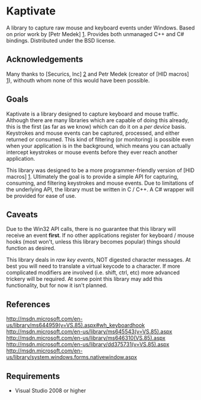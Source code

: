 Kaptivate
================================

A library to capture raw mouse and keyboard events under Windows. Based on prior work by [Petr Medek] [1]. Provides both unmanaged C++ and C# bindings. Distributed under the BSD license.

Acknowledgements
-------------------------

Many thanks to [Securics, Inc] [2] and Petr Medek (creator of [HID macros] [1]), withouth whom none of this would have been possible.

Goals
-------------------------

Kaptivate is a library designed to capture keyboard and mouse traffic. Although there are many libraries which are capable of doing this already, this is the first (as far as we know) which can do it on a <em>per device</em> basis. Keystrokes and mouse events can be captured, processed, and either returned or consumed. This kind of filtering (or monitoring) is possible even when your application is in the background, which means you can actually intercept keystrokes or mouse events before they ever reach another application.

This library was designed to be a more programmer-friendly version of [HID macros] [1]. Ultimately the goal is to provide a simple API for capturing, consuming, and filtering keystrokes and mouse events. Due to limitations of the underlying API, the library must be written in C / C++. A C# wrapper will be provided for ease of use.

Caveats
-------------------------

Due to the Win32 API calls, there is no guarantee that this library will receive an event <strong>first</strong>. If no other applications register for keyboard / mouse hooks (most won't, unless this library becomes popular) things should function as desired.

This library deals in <em>raw key events</em>, NOT digested character messages. At best you will need to translate a virtual keycode to a character. If more complicated modifiers are involved (i.e. shift, ctrl, etc) more advanced trickery will be required. At some point this library may add this functionality, but for now it isn't planned.

References
-------------------------

http://msdn.microsoft.com/en-us/library/ms644959(v=VS.85).aspx#wh_keyboardhook
http://msdn.microsoft.com/en-us/library/ms645543(v=VS.85).aspx
http://msdn.microsoft.com/en-us/library/ms646310(VS.85).aspx
http://msdn.microsoft.com/en-us/library/dd375731(v=VS.85).aspx
http://msdn.microsoft.com/en-us/library/system.windows.forms.nativewindow.aspx

Requirements
-------------------------

*  Visual Studio 2008 or higher


[1]: http://http://www.hidmacros.eu/   "HID macros"
[2]: http://www.securics.com/          "Securics, Inc."
